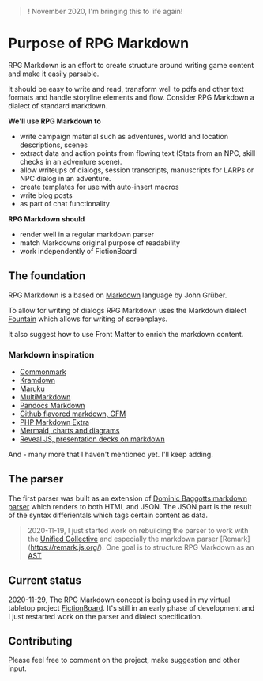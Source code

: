 > ! November 2020, I'm bringing this to life again!

# Purpose of RPG Markdown

RPG Markdown is an effort to create structure around writing game content and make it easily parsable. 

It should be easy to write and read, transform well to pdfs and other text formats and handle storyline elements and flow. Consider RPG Markdown a dialect of standard markdown.

**We'll use RPG Markdown to**

- write campaign material such as adventures, world and location descriptions, scenes
- extract data and action points from flowing text (Stats from an NPC, skill checks in an adventure scene).
- allow writeups of dialogs, session transcripts, manuscripts for LARPs or NPC dialog in an adventure.
- create templates for use with auto-insert macros
- write blog posts
- as part of chat functionality

**RPG Markdown should**

- render well in a regular markdown parser
- match Markdowns original purpose of readability
- work independently of FictionBoard

## The foundation

RPG Markdown is a based on [Markdown](http://daringfireball.net/projects/markdown/) language by John Grüber.

To allow for writing of dialogs RPG Markdown uses the Markdown dialect [Fountain](http://fountain.io/) which allows for writing of screenplays.

It also suggest how to use Front Matter to enrich the markdown content.

### Markdown inspiration

- [Commonmark](https://commonmark.org/)
- [Kramdown](https://kramdown.gettalong.org/)
- [Maruku](http://maruku.rubyforge.org/maruku.html)
- [MultiMarkdown](http://fletcherpenney.net/multimarkdown/)
- [Pandocs Markdown](http://johnmacfarlane.net/pandoc/README.html#pandocs-markdown)
- [Github flavored markdown, GFM](https://github.github.com/gfm/)
- [PHP Markdown Extra](http://michelf.ca/projects/php-markdown/extra/)
- [Mermaid, charts and diagrams](https://mermaid-js.github.io/mermaid/)
- [Reveal JS, presentation decks on markdown](https://revealjs.com/)

And - many more that I haven't mentioned yet. I'll keep adding. 

## The parser

The first parser was built as an extension of [Dominic Baggotts markdown parser](https://github.com/evilstreak/markdown-js) which renders to both HTML and JSON. The JSON part is the result of the syntax differientals which tags certain content as data.

> 2020-11-19, I just started work on rebuilding the parser to work with the [Unified Collective](https://unifiedjs.com/) and especially the markdown parser [Remark] (https://remark.js.org/). One goal is to structure RPG Markdown as an [AST](https://en.wikipedia.org/wiki/Abstract_syntax_tree)

## Current status

2020-11-29, The RPG Markdown concept is being used in my virtual tabletop project [FictionBoard](www.fictionboard.com). It's still in an early phase of development and I just restarted work on the parser and dialect specification.

## Contributing 

Please feel free to comment on the project, make suggestion and other input.
